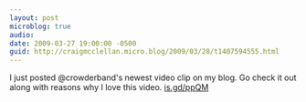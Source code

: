 ```yaml
---
layout: post
microblog: true
audio: 
date: 2009-03-27 19:00:00 -0500
guid: http://craigmcclellan.micro.blog/2009/03/28/t1407594555.html
---
```

I just posted @crowderband's newest video clip on my blog.  Go check it out along with reasons why I love this video. [is.gd/ppQM](http://is.gd/ppQM)

